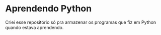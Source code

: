 # Aprendendo Python

Criei esse repositório só pra armazenar os programas que fiz em Python quando estava aprendendo.

